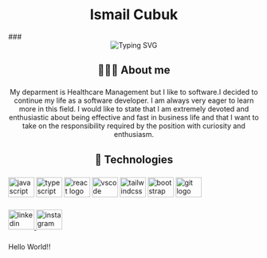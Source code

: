 <h1 align="center">Ismail Cubuk</h1>
###
<div align="center"> <img src="https://readme-typing-svg.demolab.com?font=Fira+Code&weight=600&pause=1000&color=F7F7F7&center=true&vCenter=true&width=434&lines=Always+learning+new+things;Front+end+dev" alt="Typing SVG" />
</diV>

<h2 align="center">👨🏼‍💻 About me</h2>

###

<p align="center">My deparment is Healthcare Management but I like to software.I decided to continue my life as a software developer. I am always very eager to learn more in this field. I would like to state that I am extremely devoted and enthusiastic about being effective and fast in business life and that I want to take on the responsibility required by the position with curiosity and enthusiasm.</p>

###

<h2 align="center">🔧 Technologies</h2>

###

<div align="left">
  <img src="https://cdn.jsdelivr.net/gh/devicons/devicon/icons/javascript/javascript-original.svg" height="40" width="52" alt="javascript logo"  />
  <img src="https://cdn.jsdelivr.net/gh/devicons/devicon/icons/typescript/typescript-plain.svg" height="40" width="52" alt="typescript logo"  />
  <img src="https://cdn.jsdelivr.net/gh/devicons/devicon/icons/react/react-original-wordmark.svg" height="40" width="52" alt="react logo"  />
  <img src="https://cdn.jsdelivr.net/gh/devicons/devicon/icons/vscode/vscode-original.svg" height="40" width="52" alt="vscode logo"  />
  <img src="https://cdn.jsdelivr.net/gh/devicons/devicon/icons/tailwindcss/tailwindcss-plain.svg" height="40" width="52" alt="tailwindcss logo"  />
  <img src="https://cdn.jsdelivr.net/gh/devicons/devicon/icons/bootstrap/bootstrap-plain-wordmark.svg" height="40" width="52" alt="bootstrap logo"  />
  <img src="https://cdn.jsdelivr.net/gh/devicons/devicon/icons/git/git-original.svg" height="40" width="52" alt="git logo"  />
</div>

###

<div align="left">
  <a href="https://www.linkedin.com/in/ismailcubuk/" target="_blank">
    <img src="https://raw.githubusercontent.com/maurodesouza/profile-readme-generator/master/src/assets/icons/social/linkedin/default.svg" width="52" height="40" alt="linkedin logo"  />
  </a>
  <a href="https://www.instagram.com/ismailcubuk6/?hl=tr" target="_blank">
    <img src="https://raw.githubusercontent.com/maurodesouza/profile-readme-generator/master/src/assets/icons/social/instagram/default.svg" width="52" height="40" alt="instagram logo"  />
  </a>
</div>

###

<p align="left">Hello World!!</p>

###
